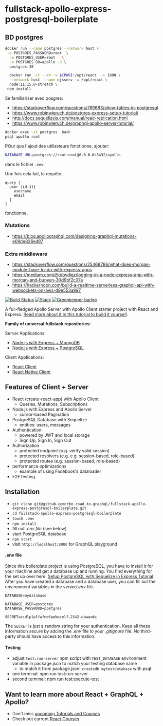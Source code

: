 # fullstack-apollo-express-postgresql-boilerplate

## BD postgres

```bash
docker run --name postgres --network host \
 -e POSTGRES_PASSWORD=root  \
  -e POSTGRES_USER=root   \
  -e POSTGRES_DB=apollo -d \
  postgres:10

  docker run -it --rm -v ${PWD}:/opt/react  -u 1000 \
  --network host --name njsserv -w /opt/react \
  node:11.15.0-stretch \
 npm install
```

Se familiariser avec posgres:

* <https://stackoverflow.com/questions/769683/show-tables-in-postgresql>
* <https://www.robinwieruch.de/postgres-express-setup-tutorial/>
* <http://docs.sequelizejs.com/manual/read-replication.html>
* <https://www.robinwieruch.de/graphql-apollo-server-tutorial/>

```bash
docker exec -it postgres  bash
psql apollo root
```

POur que l'ajout des utilisateurs fonctionne, ajouter:

```bash
DATABASE_URL=postgres://root:root@0.0.0.0:5432/apollo
```

dans le fichier `.env`.

Une fois cela fait, la requête:

```grapql
query {
  user (id:1){
    username
    email
  }
}
```

fonctionne.

### Mutations

* <https://blog.apollographql.com/designing-graphql-mutations-e09de826ed97>

### Extra middleware

* <https://stackoverflow.com/questions/25468786/what-does-morgan-module-have-to-do-with-express-apps>
* <https://medium.com/@tobydigz/logging-in-a-node-express-app-with-morgan-and-bunyan-30d9bf2c07a>
* <https://hackernoon.com/build-a-realtime-serverless-graphql-api-with-websockets-on-aws-d9e553a997>

[![Build Status](https://travis-ci.org/the-road-to-graphql/fullstack-apollo-express-postgresql-boilerplate.svg?branch=master)](https://travis-ci.org/the-road-to-graphql/fullstack-apollo-express-postgresql-boilerplate) [![Slack](https://slack-the-road-to-learn-react.wieruch.com/badge.svg)](https://slack-the-road-to-learn-react.wieruch.com/) [![Greenkeeper badge](https://badges.greenkeeper.io/the-road-to-graphql/fullstack-apollo-express-postgresql-boilerplate.svg)](https://greenkeeper.io/)

A full-fledged Apollo Server with Apollo Client starter project with React and Express. [Read more about it in this tutorial to build it yourself](https://www.robinwieruch.de/graphql-apollo-server-tutorial/).

**Family of universal fullstack repositories:**

Server Applications:

* [Node.js with Express + MongoDB](https://github.com/the-road-to-graphql/fullstack-apollo-express-mongodb-boilerplate)
* [Node.js with Express + PostgreSQL](https://github.com/the-road-to-graphql/fullstack-apollo-express-postgresql-boilerplate)

Client Applications:

* [React Client](https://github.com/the-road-to-graphql/fullstack-apollo-react-boilerplate)
* [React Native Client](https://github.com/morenoh149/fullstack-apollo-react-native-boilerplate)

## Features of Client + Server

* React (create-react-app) with Apollo Client
  * Queries, Mutations, Subscriptions
* Node.js with Express and Apollo Server
  * cursor-based Pagination
* PostgreSQL Database with Sequelize
  * entities: users, messages
* Authentication
  * powered by JWT and local storage
  * Sign Up, Sign In, Sign Out
* Authorization
  * protected endpoint (e.g. verify valid session)
  * protected resolvers (e.g. e.g. session-based, role-based)
  * protected routes (e.g. session-based, role-based)
* performance optimizations
  * example of using Facebook's dataloader
* E2E testing

## Installation

* `git clone git@github.com:the-road-to-graphql/fullstack-apollo-express-postgresql-boilerplate.git`
* `cd fullstack-apollo-express-postgresql-boilerplate`
* `touch .env`
* `npm install`
* fill out *.env file* (see below)
* start PostgreSQL database
* `npm start`
* visit `http://localhost:8000` for GraphQL playground

#### .env file

Since this boilerplate project is using PostgreSQL, you have to install it for your machine and get a database up and running. You find everything for the set up over here: [Setup PostgreSQL with Sequelize in Express Tutorial](https://www.robinwieruch.de/postgres-express-setup-tutorial). After you have created a database and a database user, you can fill out the environment variables in the *server/.env* file.

```
DATABASE=mydatabase

DATABASE_USER=postgres
DATABASE_PASSWORD=postgres

SECRET=asdlplplfwfwefwekwself.2342.dawasdq
```

The `SECRET` is just a random string for your authentication. Keep all these information secure by adding the *.env* file to your *.gitignore* file. No third-party should have access to this information.

#### Testing

* adjust `test:run-server` npm script with `TEST_DATABASE` environment variable in package.json to match your testing database name
  * to match it from package.json: `createdb mytestdatabase` with psql
* one terminal: npm run test:run-server
* second terminal: npm run test:execute-test

## Want to learn more about React + GraphQL + Apollo?

* Don't miss [upcoming Tutorials and Courses](https://www.getrevue.co/profile/rwieruch)
* Check out current [React Courses](https://roadtoreact.com)
